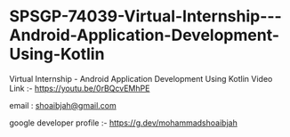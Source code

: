 # SPSGP-74039-Virtual-Internship---Android-Application-Development-Using-Kotlin
Virtual Internship - Android Application Development Using Kotlin
Video Link :- https://youtu.be/0rBQcvEMhPE

email : shoaibjah@gmail.com

google developer profile :- https://g.dev/mohammadshoaibjah
